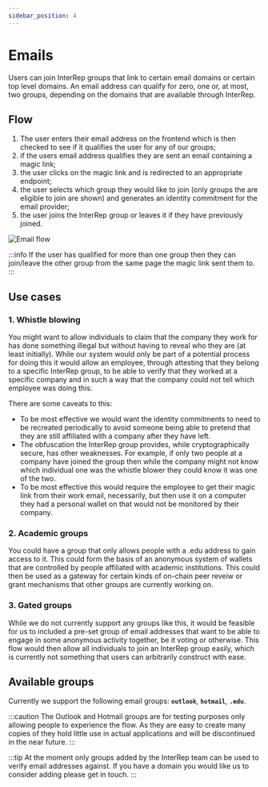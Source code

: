 ```yaml
---
sidebar_position: 4
---
```


# Emails

Users can join InterRep groups that link to certain email domains or certain top level domains. An email address can qualify for zero, one or, at most, two groups, depending on the domains that are available through InterRep.

## Flow

1.  The user enters their email address on the frontend which is then checked to see if it qualifies the user for any of our groups;
2.  if the users email address qualifies they are sent an email containing a magic link;
3.  the user clicks on the magic link and is redirected to an appropriate endpoint;
4.  the user selects which group they would like to join (only groups the are eligible to join are shown) and generates an identity commitment for the email provider;
5.  the user joins the InterRep group or leaves it if they have previously joined.

![Email flow](/img/email_flow.png)

:::info
If the user has qualified for more than one group then they can join/leave the other group from the same page the magic link sent them to.
:::

## Use cases

### 1. Whistle blowing

You might want to allow individuals to claim that the company they work for has done something illegal but without having to reveal who they are (at least initially). While our system would only be part of a potential process for doing this it would allow an employee, through attesting that they belong to a specific InterRep group, to be able to verify that they worked at a specific company and in such a way that the company could not tell which employee was doing this.

There are some caveats to this:

-   To be most effective we would want the identity commitments to need to be recreated periodically to avoid someone being able to pretend that they are still affiliated with a company after they have left.
-   The obfuscation the InterRep group provides, while cryptographically secure, has other weaknesses. For example, if only two people at a company have joined the group then while the company might not know which individual one was the whistle blower they could know it was one of the two.
-   To be most effective this would require the employee to get their magic link from their work email, necessarily, but then use it on a computer they had a personal wallet on that would not be monitored by their company.

### 2. Academic groups

You could have a group that only allows people with a .edu address to gain access to it. This could form the basis of an anonymous system of wallets that are controlled by people affiliated with academic institutions. This could then be used as a gateway for certain kinds of on-chain peer reveiw or grant mechanisms that other groups are currently working on.

### 3. Gated groups

While we do not currently support any groups like this, it would be feasible for us to included a pre-set group of email addresses that want to be able to engage in some anonymous activity together, be it voting or otherwise. This flow would then allow all individuals to join an InterRep group easily, which is currently not something that users can arbitrarily construct with ease.

## Available groups

Currently we support the following email groups: **`outlook`**, **`hotmail`**, **`.edu`**.

:::caution
The Outlook and Hotmail groups are for testing purposes only allowing people to experience the flow. As they are easy to create many copies of they hold little use in actual applications and will be discontinued in the near future.
:::

:::tip
At the moment only groups added by the InterRep team can be used to verify email addresses against. If you have a domain you would like us to consider adding please get in touch.
:::
